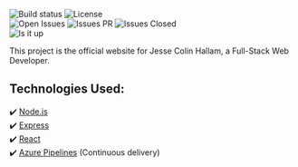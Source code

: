 ![Build status] ![License]  
![Open Issues] ![Issues PR] ![Issues Closed]  
![Is it up]

This project is the official website for Jesse Colin Hallam, a Full-Stack Web Developer.

## Technologies Used:

✔️ [Node.js]  
✔️ [Express]  
✔️ [React]  
✔️ [Azure Pipelines] (Continuous delivery)

[Node.js]: https://nodejs.org/
[Express]: https://expressjs.com/
[React]: https://reactjs.org/
[Azure Pipelines]: https://azure.microsoft.com/en-us/services/devops/pipelines/

[Build Status]: https://jessehallam.visualstudio.com/CI%20-%20jessehallam.ca/_apis/build/status/Docker%20container
[License]: https://img.shields.io/github/license/jessehallam/jessehallam.ca.svg
[Open Issues]: https://img.shields.io/github/issues-raw/jessehallam/jessehallam.ca.svg
[Issues PR]: https://img.shields.io/github/issues-pr/jessehallam/jessehallam.ca.svg
[Issues Closed]: https://img.shields.io/github/issues-closed-raw/jessehallam/jessehallam.ca.svg

[Is it up]: https://img.shields.io/website-up-down-green-red/http/jessehallam.ca.svg?label=Website
